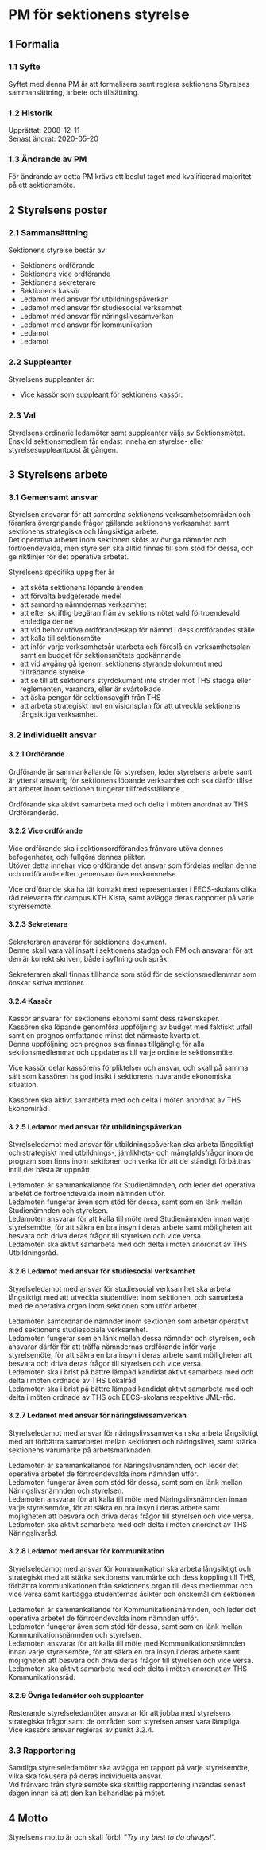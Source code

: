 # PM för sektionens styrelse

## 1 Formalia

### 1.1 Syfte

Syftet med denna PM är att formalisera samt reglera sektionens Styrelses sammansättning, arbete och tillsättning.

### 1.2 Historik

Upprättat: 2008-12-11  
Senast ändrat: 2020-05-20

### 1.3 Ändrande av PM

För ändrande av detta PM krävs ett beslut taget med kvalificerad majoritet på ett sektionsmöte.

## 2 Styrelsens poster

### 2.1 Sammansättning

Sektionens styrelse består av:  

- Sektionens ordförande
- Sektionens vice ordförande
- Sektionens sekreterare
- Sektionens kassör
- Ledamot med ansvar för utbildningspåverkan
- Ledamot med ansvar för studiesocial verksamhet
- Ledamot med ansvar för näringslivssamverkan
- Ledamot med ansvar för kommunikation
- Ledamot
- Ledamot

### 2.2 Suppleanter

Styrelsens suppleanter är:  

- Vice kassör som suppleant för sektionens kassör.

### 2.3 Val

Styrelsens ordinarie ledamöter samt suppleanter väljs av Sektionsmötet.  
Enskild sektionsmedlem får endast inneha en styrelse- eller styrelsesuppleantpost åt gången.

## 3 Styrelsens arbete

### 3.1 Gemensamt ansvar

Styrelsen ansvarar för att samordna sektionens verksamhetsområden och förankra övergripande frågor gällande sektionens verksamhet samt sektionens strategiska och långsiktiga arbete.  
Det operativa arbetet inom sektionen sköts av övriga nämnder och förtroendevalda, men styrelsen ska alltid finnas till som stöd för dessa, och ge riktlinjer för det operativa arbetet.

Styrelsens specifika uppgifter är  

- att sköta sektionens löpande ärenden  
- att förvalta budgeterade medel  
- att samordna nämndernas verksamhet  
- att efter skriftlig begäran från av sektionsmötet vald förtroendevald entlediga denne  
- att vid behov utöva ordförandeskap för nämnd i dess ordförandes ställe  
- att kalla till sektionsmöte  
- att inför varje verksamhetsår utarbeta och föreslå en verksamhetsplan samt en budget för sektionsmötets godkännande  
- att vid avgång gå igenom sektionens styrande dokument med tillträdande styrelse  
- att se till att sektionens styrdokument inte strider mot THS stadga eller reglementen, varandra, eller är svårtolkade  
- att äska pengar för sektionsavgift från THS  
- att arbeta strategiskt mot en visionsplan för att utveckla sektionens långsiktiga verksamhet.

### 3.2 Individuellt ansvar

#### 3.2.1 Ordförande

Ordförande är sammankallande för styrelsen, leder styrelsens arbete samt är ytterst ansvarig för sektionens löpande verksamhet och ska därför tillse att arbetet inom sektionen fungerar tillfredsställande.

Ordförande ska aktivt samarbeta med och delta i möten anordnat av THS Ordföranderåd.

#### 3.2.2 Vice ordförande

Vice ordförande ska i sektionsordförandes frånvaro utöva dennes befogenheter, och fullgöra dennes plikter.  
Utöver detta innehar vice ordförande det ansvar som fördelas mellan denne och ordförande efter gemensam överenskommelse.

Vice ordförande ska ha tät kontakt med representanter i EECS-skolans olika råd relevanta för campus KTH Kista, samt avlägga deras rapporter på varje styrelsemöte.

#### 3.2.3 Sekreterare

Sekreteraren ansvarar för sektionens dokument.  
Denne skall vara väl insatt i sektionens stadga och PM och ansvarar för att den är korrekt skriven, både i syftning och språk.

Sekreteraren skall finnas tillhanda som stöd för de sektionsmedlemmar som önskar skriva motioner.

#### 3.2.4 Kassör

Kassör ansvarar för sektionens ekonomi samt dess räkenskaper.  
Kassören ska löpande genomföra uppföljning av budget med faktiskt utfall samt en prognos omfattande minst det närmaste kvartalet.  
Denna uppföljning och prognos ska finnas tillgänglig för alla sektionsmedlemmar och uppdateras till varje ordinarie sektionsmöte.

Vice kassör delar kassörens förpliktelser och ansvar, och skall på samma sätt som kassören ha god insikt i sektionens nuvarande ekonomiska situation.

Kassören ska aktivt samarbeta med och delta i möten anordnat av THS Ekonomiråd.

#### 3.2.5 Ledamot med ansvar för utbildningspåverkan

Styrelseledamot med ansvar för utbildningspåverkan ska arbeta långsiktigt och strategiskt med utbildnings-, jämlikhets- och mångfaldsfrågor inom de program som finns inom sektionen och verka för att de ständigt förbättras intill det bästa är uppnått.  

Ledamoten är sammankallande för Studienämnden, och leder det operativa arbetet de förtroendevalda inom nämnden utför.  
Ledamoten fungerar även som stöd för dessa, samt som en länk mellan Studienämnden och styrelsen.  
Ledamoten ansvarar för att kalla till möte med Studienämnden innan varje styrelsemöte, för att säkra en bra insyn i deras arbete samt möjligheten att besvara och driva deras frågor till styrelsen och vice versa.  
Ledamoten ska aktivt samarbeta med och delta i möten anordnat av THS Utbildningsråd.

#### 3.2.6 Ledamot med ansvar för studiesocial verksamhet

Styrelseledamot med ansvar för studiesocial verksamhet ska arbeta långsiktigt med att utveckla studentlivet inom sektionen, och samarbeta med de operativa organ inom sektionen som utför arbetet.  

Ledamoten samordnar de nämnder inom sektionen som arbetar operativt med sektionens studiesociala verksamhet.  
Ledamoten fungerar som en länk mellan dessa nämnder och styrelsen, och ansvarar därför för att träffa nämndernas ordförande inför varje styrelsemöte, för att säkra en bra insyn i deras arbete samt möjligheten att besvara  och driva deras frågor till styrelsen och vice versa.  
Ledamoten ska i brist på bättre lämpad kandidat aktivt samarbeta med och delta i möten ordnade av THS Lokalråd.  
Ledamoten ska i brist på bättre lämpad kandidat aktivt samarbeta med och delta i möten ordnade av THS och EECS-skolans respektive JML-råd.

#### 3.2.7 Ledamot med ansvar för näringslivssamverkan

Styrelseledamot med ansvar för näringslivssamverkan ska arbeta långsiktigt med att förbättra samarbetet mellan sektionen och näringslivet, samt stärka sektionens varumärke på arbetsmarknaden.  

Ledamoten är sammankallande för Näringslivsnämnden, och leder det operativa arbetet de förtroendevalda inom nämnden utför.  
Ledamoten fungerar även som stöd för dessa, samt som en länk mellan Näringslivsnämnden och styrelsen.  
Ledamoten ansvarar för att kalla till möte med Näringslivsnämnden innan varje styrelsemöte, för att säkra en bra insyn i deras arbete samt möjligheten att besvara och driva deras frågor till styrelsen och vice versa.  
Ledamoten ska aktivt samarbeta med och delta i möten anordnat av THS Näringslivsråd.

#### 3.2.8 Ledamot med ansvar för kommunikation

Styrelseledamot med ansvar för kommunikation ska arbeta långsiktigt och strategiskt med att stärka sektionens varumärke och dess koppling till THS, förbättra kommunikationen från sektionens organ till dess medlemmar och vice versa samt kartlägga studenternas åsikter och önskemål om sektionen.  

Ledamoten är sammankallande för Kommunikationsnämnden, och leder det operativa arbetet de förtroendevalda inom nämnden utför.  
Ledamoten fungerar även som stöd för dessa, samt som en länk mellan Kommunikationsnämnden och styrelsen.  
Ledamoten ansvarar för att kalla till möte med Kommunikationsnämnden innan varje styrelsemöte, för att säkra en bra insyn i deras arbete samt möjligheten att besvara och driva deras frågor till styrelsen och vice versa.  
Ledamoten ska aktivt samarbeta med och delta i möten anordnat av THS Kommunikationsråd.

#### 3.2.9 Övriga ledamöter och suppleanter

Resterande styrelseledamöter ansvarar för att jobba med styrelsens strategiska frågor samt de områden som styrelsen anser vara lämpliga.  
Vice kassörs ansvar regleras av punkt 3.2.4.

### 3.3 Rapportering

Samtliga styrelseledamöter ska avlägga en rapport på varje styrelsemöte, vilka ska fokusera på deras individuella ansvar.  
Vid frånvaro från styrelsemöte ska skriftlig rapportering insändas senast dagen innan så att den kan behandlas på mötet.

## 4 Motto

Styrelsens motto är och skall förbli ”*Try my best to do always!*”.

